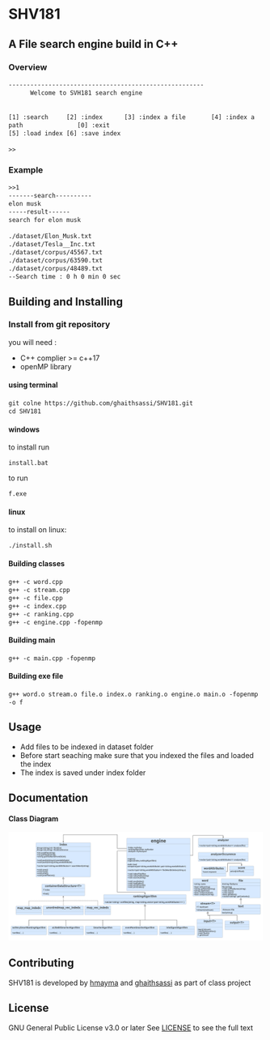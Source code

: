 # SHV181 
## A File search engine build in C++
### Overview
    ------------------------------------------------------
          Welcome to SVH181 search engine


    [1] :search     [2] :index      [3] :index a file       [4] :index a path               [0] :exit
    [5] :load index [6] :save index

    >>
### Example
    >>1
    -------search----------
    elon musk
    -----result------
    search for elon musk
    
    ./dataset/Elon_Musk.txt
    ./dataset/Tesla__Inc.txt
    ./dataset/corpus/45567.txt
    ./dataset/corpus/63590.txt
    ./dataset/corpus/48489.txt
    --Search time : 0 h 0 min 0 sec


## Building and Installing


### Install from git repository

you will need :
* C++ complier >= c++17
* openMP library

#### using terminal 
    git colne https://github.com/ghaithsassi/SHV181.git
    cd SHV181
#### windows
to install run

    install.bat

to run 

    f.exe

#### linux
to install on linux:

    ./install.sh

#### Building classes
    g++ -c word.cpp 
    g++ -c stream.cpp 
    g++ -c file.cpp 
    g++ -c index.cpp 
    g++ -c ranking.cpp
    g++ -c engine.cpp -fopenmp
#### Building main 
    g++ -c main.cpp -fopenmp
#### Building exe file
    g++ word.o stream.o file.o index.o ranking.o engine.o main.o -fopenmp -o f

## Usage
* Add files to be indexed in dataset folder
* Before start seaching make sure that  you indexed the files and loaded the index
* The index is saved under index folder
## Documentation

#### Class Diagram
![](uml.png)




## Contributing
SHV181 is developed by [hmayma](https://github.com/ahmedyassine-hammami) and [ghaithsassi](https://github.com/ghaithsassi) as part of class project

## License
GNU General Public License v3.0 or later
See [LICENSE](LICENSE.md) to see the full text